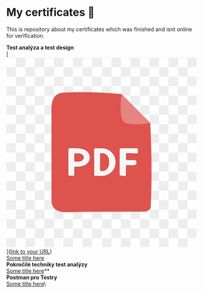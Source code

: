
  # My certificates  📝  
  This is repository about my certificates which was finished and isnt online for verification.
  
  **Test analýza a test design**\
  [![name](https://github.com/Beji-kun/My_certificates/blob/main/pdf.jpg)]([link to your URL](https://stackoverflow.com/questions/61071158/add-image-with-link-in-githubs-readme-md))\
  [Some title here]()\
  **Pokročilé techniky test analýzy**\
  [Some title here]()**\
  **Postman pro Testry**\
  [Some title here]()\
